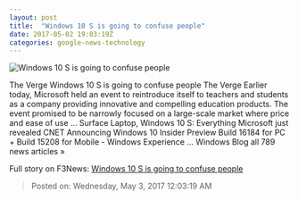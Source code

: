 ```yaml
---
layout: post
title:  "Windows 10 S is going to confuse people"
date: 2017-05-02 19:03:19Z
categories: google-news-technology
---
```


![Windows 10 S is going to confuse people](https://cdn0.vox-cdn.com/thumbor/sUZbj0mPxXe0LTWeg8CoNjd8-os=/0x5:2040x1153/1600x900/cdn0.vox-cdn.com/uploads/chorus_image/image/54584119/akrales_170502_1637_0310.0.0.jpg)

The Verge Windows 10 S is going to confuse people The Verge Earlier today, Microsoft held an event to reintroduce itself to teachers and students as a company providing innovative and compelling education products. The event promised to be narrowly focused on a large-scale market where price and ease of use ... Surface Laptop, Windows 10 S: Everything Microsoft just revealed CNET Announcing Windows 10 Insider Preview Build 16184 for PC + Build 15208 for Mobile - Windows Experience ... Windows Blog all 789 news articles »


Full story on F3News: [Windows 10 S is going to confuse people](http://www.f3nws.com/n/KmdEqE)

> Posted on: Wednesday, May 3, 2017 12:03:19 AM
